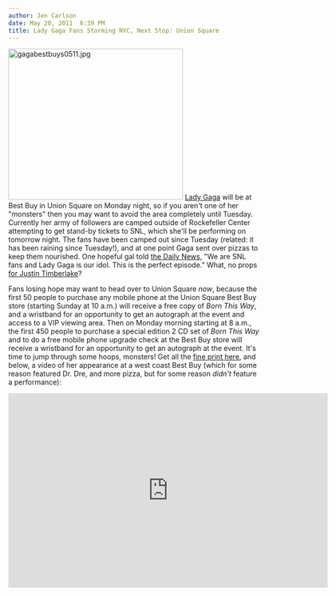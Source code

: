 ```yaml
---
author: Jen Carlson
date: May 20, 2011  6:39 PM
title: Lady Gaga Fans Storming NYC, Next Stop: Union Square
---
```


<p><span class="mt-enclosure mt-enclosure-image" style="display: inline;"> <img alt="gagabestbuys0511.jpg" src="https://web.archive.org/web/20110521144116im_/http://gothamist.com/attachments/arts_jen/gagabestbuys0511.jpg" width="350" height="303" class="image-right"> </span><a href="https://web.archive.org/web/20110521144116/http://gothamist.com/tags/ladygaga">Lady Gaga</a> will be at Best Buy in Union Square on Monday night, so if you aren&apos;t one of her &quot;monsters&quot; then you may want to avoid the area completely until Tuesday. Currently her army of followers are camped outside of Rockefeller Center attempting to get stand-by tickets to SNL, which she&apos;ll be performing on tomorrow night. The fans have been camped out since Tuesday (related: it has been raining since Tuesday!), and at one point Gaga sent over pizzas to keep them nourished. One hopeful gal told <a href="https://web.archive.org/web/20110521144116/http://www.nydailynews.com/entertainment/music/2011/05/20/2011-05-20_lady_gaga_fans_camp_outside_saturday_night_live_for_days_in_hopes_to_score_ticke.html#ixzz1MvcPhb3G">the Daily News</a>, &quot;We are SNL fans and Lady Gaga is our idol. This is the perfect episode.&quot; What, no props <a href="https://web.archive.org/web/20110521144116/http://gothamist.com/2011/04/20/timberlake_and_gaga_may_be_teaming.php">for Justin Timberlake</a>?</p>

<p>Fans losing hope may want to head over to Union Square <em>now</em>, because the first 50 people to purchase any mobile phone at the Union Square Best Buy store (starting Sunday at 10 a.m.) will receive a free copy of <em>Born This Way</em>, and a wristband for an opportunity to get an autograph at the event and access to a VIP viewing area. Then on Monday morning starting at 8 a.m., the first 450 people to purchase a special edition 2 CD set of <em>Born This Way</em> and to do a free mobile phone upgrade check at the Best Buy store will receive a wristband for an opportunity to get an autograph at the event. It&apos;s time to jump through some hoops, monsters! Get all the <a href="https://web.archive.org/web/20110521144116/https://www.facebook.com/event.php?eid=217493481608057">fine print here</a>, and below, a video of her appearance at a west coast Best Buy (which for some reason featured Dr. Dre, and more pizza, but for some reason <em>didn&apos;t</em> feature a performance):</p>

<p><iframe width="640" height="390" src="https://web.archive.org/web/20110521144116if_/http://www.youtube.com/embed/RoBj7JaiTlI" frameborder="0" allowfullscreen></iframe></p>